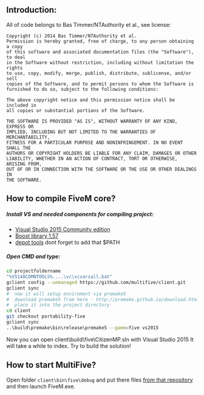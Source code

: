 ## Introduction:

All of code belongs to Bas Timmer/NTAuthority et al., see license:

    Copyright (c) 2014 Bas Timmer/NTAuthority et al.
    Permission is hereby granted, free of charge, to any person obtaining a copy
    of this software and associated documentation files (the "Software"), to deal
    in the Software without restriction, including without limitation the rights
    to use, copy, modify, merge, publish, distribute, sublicense, and/or sell
    copies of the Software, and to permit persons to whom the Software is
    furnished to do so, subject to the following conditions:

    The above copyright notice and this permission notice shall be included in
    all copies or substantial portions of the Software.

    THE SOFTWARE IS PROVIDED "AS IS", WITHOUT WARRANTY OF ANY KIND, EXPRESS OR
    IMPLIED, INCLUDING BUT NOT LIMITED TO THE WARRANTIES OF MERCHANTABILITY,
    FITNESS FOR A PARTICULAR PURPOSE AND NONINFRINGEMENT. IN NO EVENT SHALL THE
    AUTHORS OR COPYRIGHT HOLDERS BE LIABLE FOR ANY CLAIM, DAMAGES OR OTHER
    LIABILITY, WHETHER IN AN ACTION OF CONTRACT, TORT OR OTHERWISE, ARISING FROM,
    OUT OF OR IN CONNECTION WITH THE SOFTWARE OR THE USE OR OTHER DEALINGS IN
    THE SOFTWARE.
  
## How to compile FiveM core?
##### Install VS and needed components for compiling project:
- [Visual Studio 2015 Community edition](https://www.visualstudio.com/ru-ru/downloads/download-visual-studio-vs.aspx) 
- [Boost library 1.57](https://sourceforge.net/projects/boost/files/boost/1.57.0/)
- [depot tools](https://www.chromium.org/developers/how-tos/install-depot-tools) dont forget to add that $PATH

##### Open CMD and type:

```bash
cd projectfoldername
"%VS140COMNTOOLS%....\vc\vcvarsall.bat"
gclient config --unmanaged https://github.com/multifive/client.git
gclient sync
#  now it will setup enviroment via premake5
#  download premake5 from here - http://premake.github.io/download.html#v5 and
#  place it into the project directory
cd client
git checkout portability-five
gclient sync
..\build\premake\bin\release\premake5 --game=five vs2015
```

Now you can open client\build\five\CitizenMP.sln with Visual Studio 2015
It will take a while to index. Try to build the solution! 

## How to start MultiFive?

Open folder `client\bin\five\debug` and put there files [from that repository](https://github.com/multifive/cache/tree/master/caches/fivem) and then launch FiveM.exe.

